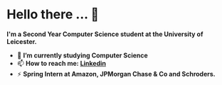 # Hello there ... 👋
**I'm a Second Year Computer Science student at the University of Leicester.** 

- 🌱 **I’m currently studying Computer Science**
- 📫 **How to reach me: [**Linkedin**](https://www.linkedin.com/in/neeraj-p-7964731b2/)**
- ⚡ **Spring Intern at Amazon, JPMorgan Chase & Co and Schroders.**

<!--
**neerxj/neerxj** is a ✨ _special_ ✨ repository because its `README.md` (this file) appears on your GitHub profile.

